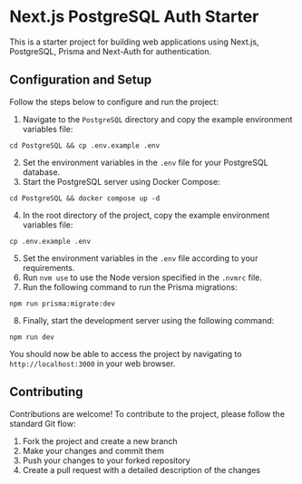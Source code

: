 <h1>Next.js PostgreSQL Auth Starter</h1>
<p>This is a starter project for building web applications using Next.js, PostgreSQL, Prisma and Next-Auth for authentication.</p>
<h2>Configuration and Setup</h2>
<p>Follow the steps below to configure and run the project:</p>
<ol>
    <li>Navigate to the <code>PostgreSQL</code> directory and copy the example environment variables file:</li>
</ol>
<pre><code>cd PostgreSQL &amp;&amp; cp .env.example .env
</code></pre>
<ol start="2">
    <li>Set the environment variables in the <code>.env</code> file for your PostgreSQL database.</li>
    <li>Start the PostgreSQL server using Docker Compose:</li>
</ol>
<pre><code>cd PostgreSQL &amp;&amp; docker compose up -d
</code></pre>
<ol start="4">
    <li>In the root directory of the project, copy the example environment variables file:</li>
</ol>
<pre><code>cp .env.example .env
</code></pre>
<ol start="5">
    <li>Set the environment variables in the <code>.env</code> file according to your requirements.</li>
    <li>Run <code>nvm use</code> to use the Node version specified in the <code>.nvmrc</code> file.</li>
    <li>Run the following command to run the Prisma migrations:</li>
</ol>
<pre><code>npm run prisma:migrate:dev
</code></pre>
<ol start="8">
    <li>Finally, start the development server using the following command:</li>
</ol>
<pre><code>npm run dev
</code></pre>
<p>You should now be able to access the project by navigating to <code>http://localhost:3000</code> in your web browser.</p>
<h2>Contributing</h2>
<p>Contributions are welcome! To contribute to the project, please follow the standard Git flow:</p>
<ol>
    <li>Fork the project and create a new branch</li>
    <li>Make your changes and commit them</li>
    <li>Push your changes to your forked repository</li>
    <li>Create a pull request with a detailed description of the changes</li>
</ol>
